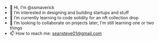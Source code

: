 - 👋 Hi, I’m @ssmaverick
- 👀 I’m interested in designing and building startups and stuff
- 🌱 I’m currently learning to code solidity for an nft collection drop
- 💞️ I’m looking to collaborate on projects later, I'm still learning one or two things
- 📫 How to reach me: seansteve01@gmail.com

<!---
ssmaverick/ssmaverick is a ✨ special ✨ repository because its `README.md` (this file) appears on your GitHub profile.
You can click the Preview link to take a look at your changes.
--->
